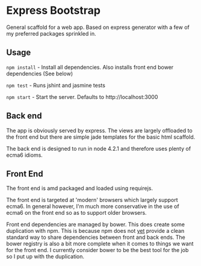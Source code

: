 # Express Bootstrap

General scaffold for a web app. Based on express generator with a few of my preferred packages sprinkled in.

## Usage

`npm install` - Install all dependencies. Also installs front end bower dependencies (See below)

`npm test` - Runs jshint and jasmine tests

`npm start` - Start the server. Defaults to http://localhost:3000

## Back end

The app is obviously served by express. The views are largely offloaded to the front end but there are simple jade
templates for the basic html scaffold.

The back end is designed to run in node 4.2.1 and therefore uses plenty of ecma6 idioms.

## Front End

The front end is amd packaged and loaded using requirejs.

The front end is targeted at 'modern' browsers which largely support ecma6. In general however, I'm much more
conservative in the use of ecma6 on the front end so as to support older browsers.

Front end dependencies are managed by bower. This does create some duplication with npm. This is because npm does not
[yet](http://blog.npmjs.org/post/101775448305/npm-and-front-end-packaging) provide a clean standard way to share
dependencies between front and back ends. The bower registry is also a bit more complete when it comes to things we want
for the front end. I currently consider bower to be the best tool for the job so I put up with the duplication.